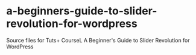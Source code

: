# a-beginners-guide-to-slider-revolution-for-wordpress
Source files for Tuts+ CourseL A Beginner's Guide to Slider Revolution for WordPress

